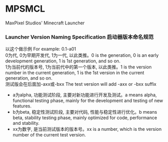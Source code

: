 # MPSMCL
MaxPixel Studios' Minecraft Launcher  
### Launcher Version Naming Specification 启动器版本命名规范
以这个做示例 For example: 0.1-a01  
0为代, 0为早期开发代, 1为一代, 以此类推。0 is the generation, 0 is an early development generation, 1 is 1st generation, and so on.  
1为当前代的版本号, 1为当前代中的第一个版本, 以此类推。1 is the version number in the current generation, 1 is the 1st version in the current generation, and so on.  
测试版会在后面加-axx或-bxx The test version will add -axx or -bxx suffix  
 - a为alpha, 功能测试阶段, 主要对新功能进行开发及测试。a means alpha, functional testing phase, mainly for the development and testing of new features.
 - b为beta, 稳定性测试阶段, 主要对代码, 性能与稳定性进行优化。b means beta, stability testing phase, mainly optimized for code, performance and stability.
 - xx为数字, 是当前测试版本的版本号。xx is a number, which is the version number of the current test version.
